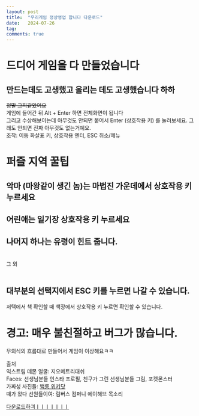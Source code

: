 ```yaml
---
layout: post
title:  "우리게임 정상영업 합니다 다운로드"
date:   2024-07-26
tag:
comments: true
---
```


# 드디어 게임을 다 만들었습니다
## 만드는데도 고생했고 올리는 데도 고생했습니다 하하
~~정말 그지같았어요~~ <br>
게임에 들어간 뒤 Alt + Enter 하면 전체화면이 됩니다 <br>
그리고 수상해보이는데 아무것도 안되면 붙어서 Enter (상호작용 키) 를 눌러보세요. 그래도 안되면 진짜 아무것도 없는거예요. <br>
조작: 이동 화살표 키, 상호작용 엔터, ESC 취소/메뉴
<br>
# 퍼즐 지역 꿀팁
## 악마 (마왕같이 생긴 놈)는 마법진 가운데에서 상호작용 키 누르세요
## 어린애는 일기장 상호작용 키 누르세요
## 나머지 하나는 유령이 힌트 줍니다.
<br>
그 외 <br>
<br>

## 대부분의 선택지에서 ESC 키를 누르면 나갈 수 있습니다.
저택에서 책 확인할 때 책장에서 상호작용 키 누르면 확인할 수 있습니다.


# 경고: 매우 불친절하고 버그가 많습니다.
무의식의 흐름대로 만들어서 게임이 이상해요ㅋㅋ

출처<br>
익스트림 데몬 얼굴: 지오메트리대쉬<br>
Faces: 선생님분들 인스타 프로필, 친구가 그린 선생님분들 그림, 포켓몬스터<br>
가짜성 사진들: [백룸 위키닷](https://backrooms-wiki.wikidot.com/th3-sh4dy-gr3y)<br>
때가 왔다 선원들이여: 림버스 컴퍼니 에이해브 목소리

[다운로드하긔ㅣㅣㅣㅣㅣㅣㅣ](https://github.com/SilverTiger152/silvertiger152.github.com/raw/master/Project1.exe)
